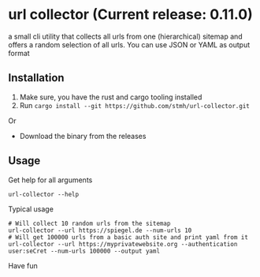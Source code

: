 # url collector (Current release: 0.11.0)

a small cli utility that collects all urls from one (hierarchical) sitemap and offers a random selection of all urls. You can use JSON or YAML as output format

## Installation


1. Make sure, you have the rust and cargo tooling installed
2. Run `cargo install --git https://github.com/stmh/url-collector.git`

Or 

* Download the binary from the releases

## Usage

Get help for all arguments

```shell
url-collector --help
```

Typical usage

```shell
# Will collect 10 random urls from the sitemap
url-collector --url https://spiegel.de --num-urls 10   
# Will get 100000 urls from a basic auth site and print yaml from it
url-collector --url https://myprivatewebsite.org --authentication user:seCret --num-urls 100000 --output yaml
```

Have fun
